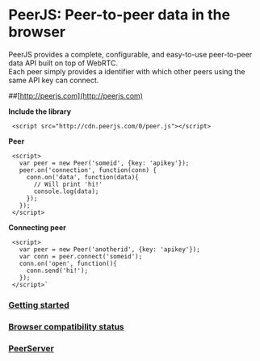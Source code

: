 # PeerJS: Peer-to-peer data in the browser #

PeerJS provides a complete, configurable, and easy-to-use peer-to-peer data API built on top of WebRTC.   
Each peer simply provides a identifier with which other peers using the same API key can connect.

##[http://peerjs.com](http://peerjs.com)


**Include the library**

     <script src="http://cdn.peerjs.com/0/peer.js"></script>

**Peer**

     <script>
       var peer = new Peer('someid', {key: 'apikey'});
       peer.on('connection', function(conn) {
         conn.on('data', function(data){
           // Will print 'hi!'
           console.log(data);
         });
       });
     </script>

**Connecting peer**

     <script>
       var peer = new Peer('anotherid', {key: 'apikey'});
       var conn = peer.connect('someid');
       conn.on('open', function(){
         conn.send('hi!');
       }); 
     </script>`


### [Getting started](http://peerjs.com/start)

### [Browser compatibility status](http://peerjs.com/status)

### [PeerServer](https://github.com/peers/peer-server)




